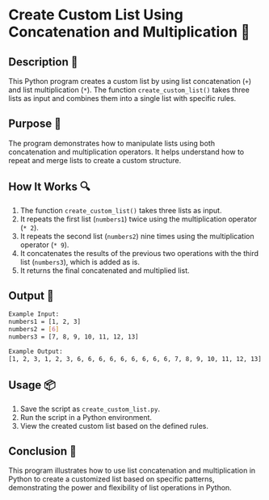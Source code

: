 # Create Custom List Using Concatenation and Multiplication 📝

## Description 📝

This Python program creates a custom list by using list concatenation (`+`) and list multiplication (`*`). The function `create_custom_list()` takes three lists as input and combines them into a single list with specific rules.

## Purpose 🎯

The program demonstrates how to manipulate lists using both concatenation and multiplication operators. It helps understand how to repeat and merge lists to create a custom structure.

## How It Works 🔍

1. The function `create_custom_list()` takes three lists as input.
2. It repeats the first list (`numbers1`) twice using the multiplication operator (`* 2`).
3. It repeats the second list (`numbers2`) nine times using the multiplication operator (`* 9`).
4. It concatenates the results of the previous two operations with the third list (`numbers3`), which is added as is.
5. It returns the final concatenated and multiplied list.

## Output 📜

```bash
Example Input:
numbers1 = [1, 2, 3]
numbers2 = [6]
numbers3 = [7, 8, 9, 10, 11, 12, 13]

Example Output:
[1, 2, 3, 1, 2, 3, 6, 6, 6, 6, 6, 6, 6, 6, 6, 7, 8, 9, 10, 11, 12, 13]
```

## Usage 📦

1. Save the script as `create_custom_list.py`.
2. Run the script in a Python environment.
3. View the created custom list based on the defined rules.

## Conclusion 🚀

This program illustrates how to use list concatenation and multiplication in Python to create a customized list based on specific patterns, demonstrating the power and flexibility of list operations in Python.
